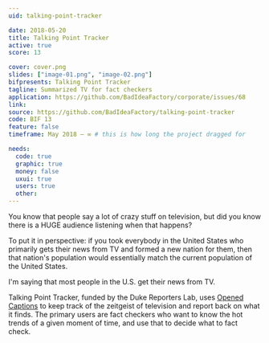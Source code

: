 ```yaml
---
uid: talking-point-tracker

date: 2018-05-20
title: Talking Point Tracker
active: true
score: 13

cover: cover.png
slides: ["image-01.png", "image-02.png"]
bifpresents: Talking Point Tracker
tagline: Summarized TV for fact checkers
application: https://github.com/BadIdeaFactory/corporate/issues/68
link: 
source: https://github.com/BadIdeaFactory/talking-point-tracker
code: BIF 13
feature: false
timeframe: May 2018 – ∞ # this is how long the project dragged for

needs:
  code: true
  graphic: true
  money: false
  uxui: true
  users: true
  other: 
---
```


You know that people say a lot of crazy stuff on television, but did you know there is a HUGE audience listening when that happens?

To put it in perspective: if you took everybody in the United States who primarily gets their news from TV and formed a new nation for them, then that nation's population would essentially match the current population of the United States.

I'm saying that most people in the U.S. get their news from TV.

Talking Point Tracker, funded by the Duke Reporters Lab, uses [Opened Captions](openedcaptions.com) to keep track of the zeitgeist of television and report back on what it finds.  The primary users are fact checkers who want to know the hot trends of a given moment of time, and use that to decide what to fact check.

